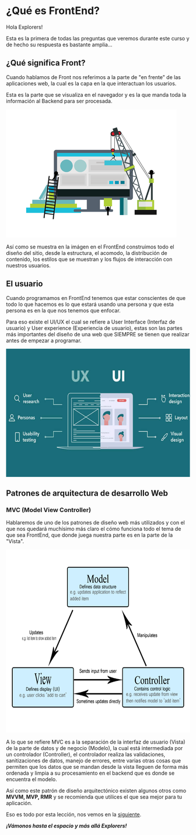 # ¿Qué es FrontEnd?

Hola Explorers!

Esta es la primera de todas las preguntas que veremos durante este curso y de hecho su respuesta es bastante amplia...

## ¿Qué significa Front?

Cuando hablamos de Front nos referimos a la parte de "en frente" de las aplicaciones web, la cual es la capa en la que interactuan los usuarios. 

Esta es la parte que se visualiza en el navegador y es la que manda toda la información al Backend para ser procesada.

<img src="../images/qefe1.gif" alt="FrontEnd" height="350">

Así como se muestra en la imágen en el FrontEnd construimos todo el diseño del sitio, desde la estructura, el acomodo, la distribución de contenido, los estilos que se muestran y los flujos de interacción con nuestros usuarios.

## El usuario

Cuando programamos en FrontEnd tenemos que estar conscientes de que todo lo que hacemos es lo que estará usando una persona y que esta persona es en la que nos tenemos que enfocar.

Para eso existe el UI/UX el cual se refiere a User Interface (Interfaz de usuario) y User experience (Experiencia de usuario), estas son las partes más importantes del diseño de una web que SIEMPRE se tienen que realizar antes de empezar a programar.

<img src="../images/uxui.jpg" alt="UI/UX" height="350">

## Patrones de arquitectura de desarrollo Web
### MVC (Model View Controller)

Hablaremos de uno de los patrones de diseño web más utilizados y con el que nos quedará muchísimo más claro el cómo funciona todo el tema de que sea FrontEnd, que donde juega nuestra parte es en la parte de la "Vista".

<img src="../images/mvc.png" alt="MVC" height="500">

A lo que se refiere MVC es a la separación de la interfaz de usuario (Vista) de la parte de datos y de negocio (Modelo), la cual está intermediada por un controlador (Controller), el controlador realiza las validaciones, sanitizaciones de datos, manejo de errores, entre varias otras cosas que permiten que los datos que se mandan desde la vista lleguen de forma más ordenada y limpia a su procesamiento en el backend que es donde se encuentra el modelo.

Así como este patrón de diseño arquitectónico existen algunos otros como **MVVM, MVP, RMR** y se recomienda que utilices el que sea mejor para tu aplicación.

Eso es todo por esta lección, nos vemos en la [siguiente](./frontEndTecs.md).

***¡Vámonos hasta el espacio y más allá Explorers!***
